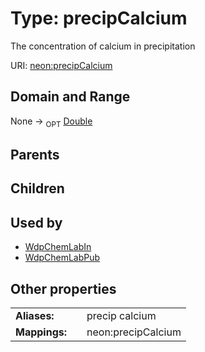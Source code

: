 
# Type: precipCalcium


The concentration of calcium in precipitation

URI: [neon:precipCalcium](https://data.neonscience.org/precipCalcium)


## Domain and Range

None ->  <sub>OPT</sub> [Double](types/Double.md)

## Parents


## Children


## Used by

 * [WdpChemLabIn](WdpChemLabIn.md)
 * [WdpChemLabPub](WdpChemLabPub.md)

## Other properties

|  |  |  |
| --- | --- | --- |
| **Aliases:** | | precip calcium |
| **Mappings:** | | neon:precipCalcium |


